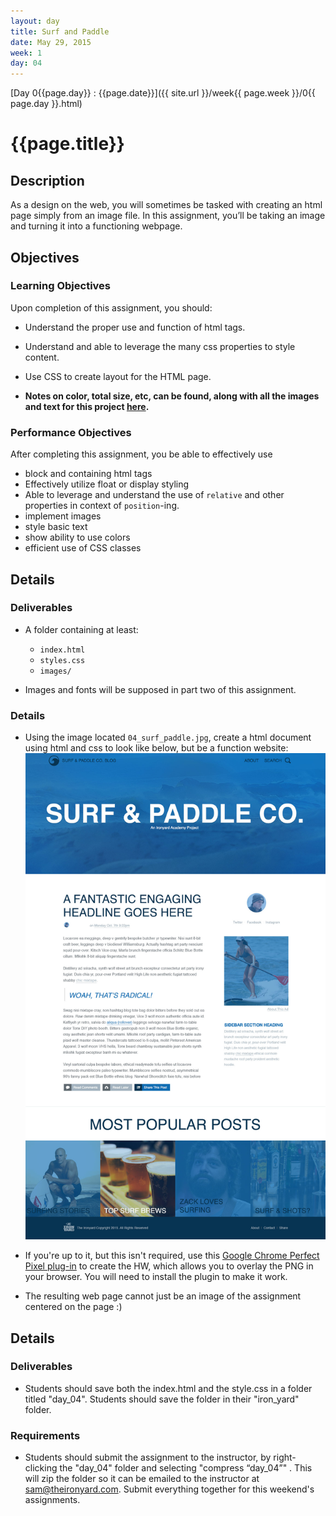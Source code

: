 ```yaml
---
layout: day
title: Surf and Paddle
date: May 29, 2015
week: 1
day: 04
---
```

[Day 0{{page.day}} : {{page.date}}]({{ site.url }}/week{{ page.week }}/0{{ page.day }}.html)

# {{page.title}}


## Description
As a design on the web, you will sometimes be tasked with creating an html page simply from an image file. In this assignment, you’ll be taking an image and turning it into a functioning webpage.

## Objectives

### Learning Objectives

Upon completion of this assignment, you should:

* Understand the proper use and function of html tags.
* Understand and able to leverage the many css properties to style content.
* Use CSS to create layout for the HTML page.

* **Notes on color, total size, etc, can be found, along with all the images and text for this project [here](04_surf_and_paddle.zip).**


### Performance Objectives

After completing this assignment, you be able to effectively use

* block and containing html tags
* Effectively utilize float or display styling
* Able to leverage and understand the use of `relative` and other properties in context of `position`-ing.
* implement images
* style basic text
* show ability to use colors
* efficient use of CSS classes


## Details

### Deliverables

* A folder containing at least:
  * `index.html`
  * `styles.css`
  * `images/`

* Images and fonts will be supposed in part two of this assignment.


### Details
* Using the image located `04_surf_paddle.jpg`, create a html document using html and css to look like below, but be a function website: ![Surf and paddle image](04_surf_and_paddle/04_surf_paddle.jpg)

* If you're up to it, but this isn't required, use this [Google Chrome Perfect Pixel plug-in](https://chrome.google.com/webstore/detail/perfectpixel-by-welldonec/dkaagdgjmgdmbnecmcefdhjekcoceebi?hl=en) to create the HW, which allows you to overlay the PNG in your browser. You will need to install the plugin to make it work.

* The resulting web page cannot just be an image of the assignment centered on the page :)

## Details

### Deliverables
*  Students should save both the index.html and the style.css in a folder titled "day_04". Students should save the folder in their "iron_yard" folder.

### Requirements

* Students should submit the assignment to the instructor, by right-clicking the "day_04" folder and selecting "compress “day_04”" . This will zip the folder so it can be emailed to the instructor at sam@theironyard.com. Submit everything together for this weekend's assignments.